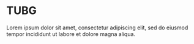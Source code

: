<div class="jumbotron" style="background: url(grassy.jpg) center no-repeat; background-size: cover; " title="dummy photo please replace this">
  <div class="container">
    <h1>TUBG</h1>
    <p>Lorem ipsum dolor sit amet, consectetur adipiscing elit, sed do eiusmod tempor incididunt ut labore et dolore magna aliqua.</p>
  </div>
</div>
